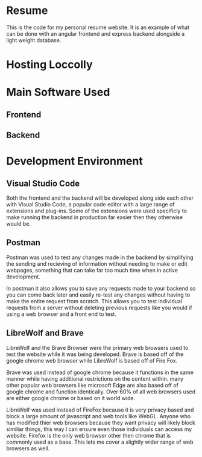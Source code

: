 # Resume
This is the code for my personal resume website. It is an example of what can be done with an angular frontend and express backend alongside a light weight database. 

# Hosting Loccolly

# Main Software Used
## Frontend
## Backend

# Development Environment
## Visual Studio Code
Both the frontend and the backend will be developed along side each other with Visual Studio Code, a popular code editor with a large range of extensions and plug-ins. Some of the extensions were used specificly to make running the backend in production far easier then they otherwise would be.

## Postman
Postman was used to test any changes made in the backend by simplifying the sending and recieving of information without needing to make or edit webpages, something that can take far too much time when in active development.

In postman it also allows you to save any requests made to your backend so you can come back later and easily re-test any changes without having to make the entire request from scratch. This allows you to test individual requests from a server without deleting previous requests like you would if using a web browser and a front end to test.

## LibreWolf and Brave
LibreWolf and the Brave Browser were the primary web browsers used to test the website while it was being developed. Brave is based off of the google chrome web browser while LibreWolf is based off of Fire Fox. 

Brave was used instead of google chrome because it functions in the same manner while having additional restrictions on the content within. many other popular web browsers like microsoft Edge are also based off of google chrome and function identically. Over 60% of all web browsers used are either google chrome or based on it world wide.

LibreWolf was used instead of FireFox because it is very privacy based and block a large amount of javascript and web tools like WebGL. Anyone who has modified thier web browsers because they want privacy will likely block similiar things, this way I can ensure even those individuals can access my website. Firefox is the only web browser other then chrome that is commonly used as a base. This lets me cover a slightly wider range of web browsers as well.
